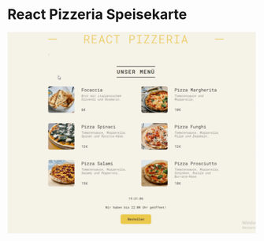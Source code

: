 # React Pizzeria Speisekarte

![](https://github.com/dome385/pizza/blob/main/Recording%202023-12-05%20at%2019.32.59.gif)

